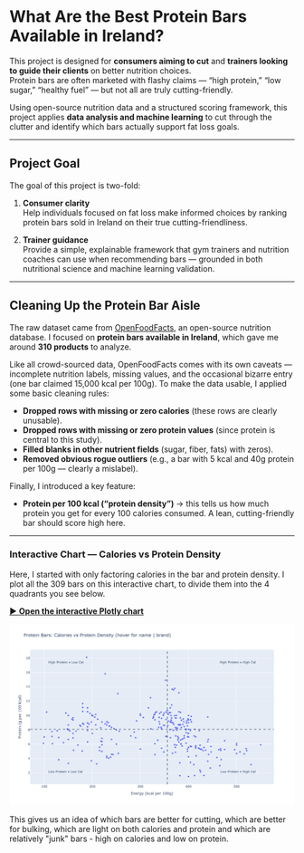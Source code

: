 # What Are the Best Protein Bars Available in Ireland?

This project is designed for **consumers aiming to cut** and **trainers looking to guide their clients** on better nutrition choices.  
Protein bars are often marketed with flashy claims — “high protein,” “low sugar,” “healthy fuel” — but not all are truly cutting-friendly.  

Using open-source nutrition data and a structured scoring framework, this project applies **data analysis and machine learning** to cut through the clutter and identify which bars actually support fat loss goals.

---

## Project Goal

The goal of this project is two-fold:

1. **Consumer clarity**  
   Help individuals focused on fat loss make informed choices by ranking protein bars sold in Ireland on their true cutting-friendliness.  

2. **Trainer guidance**  
   Provide a simple, explainable framework that gym trainers and nutrition coaches can use when recommending bars — grounded in both nutritional science and machine learning validation.  

---

## Cleaning Up the Protein Bar Aisle  

The raw dataset came from [OpenFoodFacts](https://world.openfoodfacts.org/), an open-source nutrition database. I focused on **protein bars available in Ireland**, which gave me around **310 products** to analyze.  

Like all crowd-sourced data, OpenFoodFacts comes with its own caveats — incomplete nutrition labels, missing values, and the occasional bizarre entry (one bar claimed 15,000 kcal per 100g). To make the data usable, I applied some basic cleaning rules:  

- **Dropped rows with missing or zero calories** (these rows are clearly unusable).  
- **Dropped rows with missing or zero protein values** (since protein is central to this study).  
- **Filled blanks in other nutrient fields** (sugar, fiber, fats) with zeros).  
- **Removed obvious rogue outliers** (e.g., a bar with 5 kcal and 40g protein per 100g — clearly a mislabel).  

Finally, I introduced a key feature:  

- **Protein per 100 kcal (“protein density”)** → this tells us how much protein you get for every 100 calories consumed. A lean, cutting-friendly bar should score high here.  

---

### Interactive Chart — Calories vs Protein Density

Here, I started with only factoring calories in the bar and protein density. I plot all the 309 bars on this interactive chart, to divide them into the 4 quadrants you see below.

[▶️ **Open the interactive Plotly chart**](https://mrinal1702.github.io/Protein-bar-cut-classifier/irish_protein_bars_scatter.html)

<a href="https://mrinal1702.github.io/Protein-bar-cut-classifier/irish_protein_bars_scatter.html">
  <img src="assets/irish_protein_bars_scatter.png" alt="Protein Bars: Calories vs Protein Density (interactive link)" />
</a>

This gives us an idea of which bars are better for cutting, which are better for bulking, which are light on both calories and protein and which are relatively "junk" bars - high on calories and low on protein.
